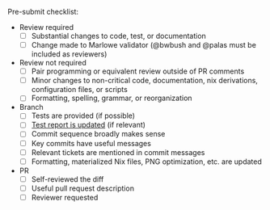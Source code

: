<!--
Here are some checklists you may like to use. Use your judgement.

This is just a checklist, all the normative suggestions are covered in more detail in CONTRIBUTING.
-->

Pre-submit checklist:
- Review required
    - [ ] Substantial changes to code, test, or documentation
    - [ ] Change made to Marlowe validator (@bwbush and @palas must be included as reviewers)
- Review not required
    - [ ] Pair programming or equivalent review outside of PR comments
    - [ ] Minor changes to non-critical code, documentation, nix derivations, configuration files, or scripts
    - [ ] Formatting, spelling, grammar, or reorganization
- Branch
    - [ ] Tests are provided (if possible)
    - [ ] [Test report is updated](https://github.com/input-output-hk/marlowe-cardano/blob/main/marlowe/test/test-report.md) (if relevant)
    - [ ] Commit sequence broadly makes sense
    - [ ] Key commits have useful messages
    - [ ] Relevant tickets are mentioned in commit messages
    - [ ] Formatting, materialized Nix files, PNG optimization, etc. are updated
- PR
    - [ ] Self-reviewed the diff
    - [ ] Useful pull request description
    - [ ] Reviewer requested
